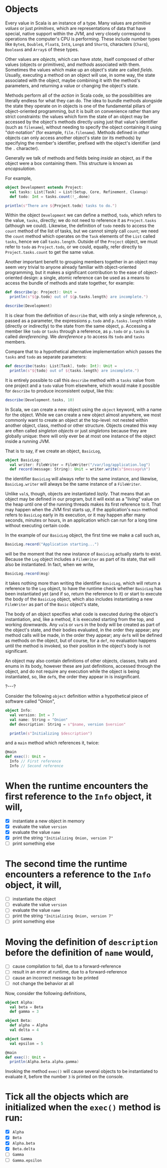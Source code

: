 # Objects

Every value in Scala is an instance of a type. Many values are _primitive values_ or just _primitives_, which
are representations of data that have special, native support within the JVM, and very closely correspond to
operations the computer's CPU is performing. These include number types like `Byte`s, `Double`s, `Float`s,
`Int`s, `Long`s and `Short`s, characters (`Char`s), `Boolean`s and `Array`s of these types.

Other values are _objects_, which can have _state_, itself composed of other values (objects or primitives), and
_methods_ associated with them. Sometimes the values which make up an object's state are called _fields_.
Usually, executing a method on an object will use, in some way, the state associated with the object, maybe
combining it with the method's parameters, and returning a value or changing the object's state.

Methods perform all of the _action_ in Scala code, so the possibilities are literally endless for what they can
do. The idea to bundle methods alongside the state they operate on in objects is one of the fundamental pillars
of object-oriented programming, but it is built on convenience rather than any strict constraints: the values
which form the state of an object may be accessed by the object's methods directly using just that value's
identifier (such as `filename`), without needing to specify the object containing it using "dot-notation"
(for example, `file.filename`). Methods defined in _other_ objects can only access another object's state (or
its methods) by specifying the member's identifier, prefixed with the object's identifier (and the `.`
character).

Generally we talk of methods and fields being _inside_ an object, as if the object were a box containing them.
This structure is known as _encapsulation_.

For example,
```scala
object Development extends Project:
  val tasks: List[Task] = List(Setup, Core, Refinement, Cleanup)
  def todo: Int = tasks.count(!_.done) 

println(s"There are ${Project.todo} tasks to do.")
```

Within the object `Development` we can define a method, `todo`, which refers to the value, `tasks`, directly; we
do not need to reference it as `Project.tasks` (although we could). Likewise, the definition of `todo` needs to
access the `count` method of the list of tasks, but we cannot simply call `count`; we need the `count` method
which operates on the `Task` elements of the `List` called `tasks`, hence we call `tasks.length`. Outside of the
`Project` object, we must refer to `todo` as `Project.todo`, or we could, equally, refer directly to
`Project.tasks.count` to get the same value.

Another important benefit to grouping members together in an object may seem very trivial to anyone already
familiar with object-oriented programming, but it makes a significant contribution to the ease of
object-oriented design: a single, atomic reference can be used as a means to access the bundle of methods and
state together, for example:

```scala
def describe(p: Project): Unit =
  println(s"${p.todo} out of ${p.tasks.length} are incomplete.")

describe(Development)
```

It is clear from the definition of `describe` that, with only a single reference, `p`, passed as a parameter,
the expressions `p.todo` and `p.tasks.length` relate (directly or indirectly) to the state from the same object,
`p`. Accessing a member like `todo` or `tasks` through a reference, as `p.todo` or `p.tasks` is called
_dereferencing_. We _dereference_ `p` to access its `todo` and `tasks` members.

Compare that to a hypothetical alternative implementation which passes the `tasks` and `todo` as separate
parameters:

```scala
def describe(tasks: List[Task], todo: Int): Unit =
  println(s"${todo} out of ${tasks.length} are incomplete.")
```

It is entirely possible to call this `describe` method with a `tasks` value from one project and a `todo` value
from elsewhere, which would make it possible for `describe` to produce inconsistent output, like this:

```scala
describe(Development.tasks, 10)
```

In Scala, we can create a new object using the `object` keyword, with a name for the object. While we can create
a new object almost anywhere, we most commonly want to create an object at the top-level: not nested within
another object, class, method or other structure. Objects created this way are often called _singleton objects_
or just _singletons_ because they are globally unique: there will only ever be at most one instance of the
object inside a running JVM.

That is to say, if we create an object, `BasicLog`,
```scala
object BasicLog:
  val writer: FileWriter = FileWriter("/var/log/application.log")
  def record(message: String): Unit = writer.write(s"$message\n")
```
the identifier `BasicLog` will always refer to the same instance, and likewise, `BasicLog.writer` will always be
the same instance of a `FileWriter`.

Unlike `val`s, though, objects are instantiated _lazily_. That means that an object may be defined in our
program, but it will exist as a "living" value on the heap until one of the running threads makes its first
reference to it. That may happen when the JVM first starts up, if the application's `main` method refers to
`BasicLog` early in its execution, or it may happen after many seconds, minutes or hours, in an application
which can run for a long time without executing certain code.

In the example of our `BasicLog` object, the first time we make a call such as,
```scala
BasicLog.record("Application starting...")
```
will be the moment that the new instance of `BasicLog` actually starts to exist. Because the `Log` object
includes a `FileWriter` as part of its state, that will also be instantiated. In fact, when we write,
```scala
BasicLog.record(msg)
```
it takes nothing more than writing the identifier `BasicLog`, which will return a reference to the `Log` object,
to have the runtime check whether `BasicLog` has been instantiated yet (and if so, return the reference to it)
or start to execute the body of the `BasicLog` object, which also includes instantiating a new `FileWriter` as
part of the `Basic` object's state,

The body of an object specifies what code is executed during the object's instantiation, and, like a method, it
is executed starting from the top, and working downwards. Any `val`s or `var`s in the body will be created as
part of the object's state, and their bodies evaluated, in the order they appear; any method calls will be made,
in the order they appear; any `def`s will be defined as methods on the object, but of course, for a `def`, no
evaluation happens until the method is invoked, so their position in the object's body is not significant.

An object may also contain definitions of other objects, classes, traits and enums in its body, however these
are just definitions, accessed through the object, and do not require any execution while the object is being
instantiated, so, like `def`s, the order they appear in is insignificant.

?---?

Consider the following `object` definition within a hypothetical piece of software called "Onion",
```scala
object Info:
  val version: Int = 7
  val name: String = "Onion"
  def description: String = s"$name, version $version"

  println(s"Initializing $description")
```
and a `main` method which references it, twice:
```scala
@main
def exec(): Unit =
  Info // First reference
  Info // Second reference
```

# When the runtime encounters the first reference to the `Info` object, it will,
- [X] instantiate a new object in memory
- [X] evaluate the value `version`
- [X] evaluate the value `name`
- [X] print the string `"Initializing Onion, version 7"`
- [ ] print something else

# The second time the runtime encounters a reference to the `Info` object, it will,
- [ ] instantiate the object
- [ ] evaluate the value `version`
- [ ] evaluate the value `name`
- [ ] print the string `"Initializing Onion, version 7"`
- [ ] print something else

# Moving the definition of `description` before the definition of `name` would,
* [ ] cause compilation to fail, due to a forward-reference
* [ ] result in an error at runtime, due to a forward-reference
* [ ] cause an incorrect message to be printed
* [ ] not change the behavior at all

Now, consider the following definitions,
```scala
object Alpha:
  val beta = Beta
  def gamma = 3

object Beta:
  def alpha = Alpha
  val delta = 4

object Gamma
  val epsilon = 5

@main
def exec(): Unit =
  println(Alpha.beta.alpha.gamma)
```

Invoking the method `exec()` will cause several objects to be instantiated to evaluate it, before the number `3`
is printed on the console.

# Tick all the objects which are initialized when the `exec()` method is run:
* [X] `Alpha`
* [X] `Beta`
* [X] `Alpha.beta`
* [X] `Beta.delta`
* [ ] `Gamma`
* [ ] `Gamma.epsilon`